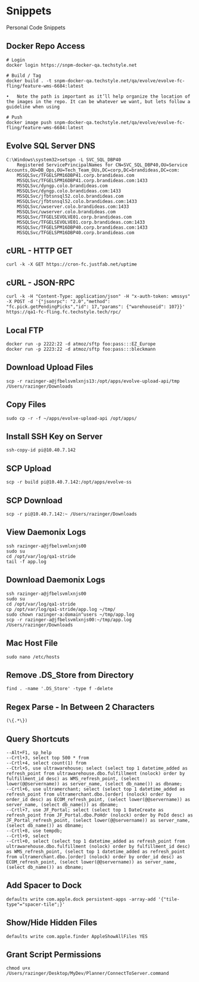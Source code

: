 # Snippets

Personal Code Snippets

## Docker Repo Access
    # Login
    docker login https://snpm-docker-qa.techstyle.net

    # Build / Tag
    docker build . -t snpm-docker-qa.techstyle.net/qa/evolve/evolve-fc-fling/feature-wms-6684:latest

    •	Note the path is important as it’ll help organize the location of the images in the repo. It can be whatever we want, but lets follow a guideline when using

    # Push
    docker image push snpm-docker-qa.techstyle.net/qa/evolve/evolve-fc-fling/feature-wms-6684:latest

## Evolve SQL Server DNS
	C:\Windows\system32>setspn -L SVC_SQL_DBP40
		Registered ServicePrincipalNames for CN=SVC_SQL_DBP40,OU=Service Accounts,OU=DB_Ops,OU=Tech_Team_OUs,DC=corp,DC=brandideas,DC=com:
        MSSQLSvc/TFGELSPM16DBP41.corp.brandideas.com
        MSSQLSvc/TFGELSPM16DBP41.corp.brandideas.com:1433
        MSSQLSvc/dyngp.colo.brandideas.com
        MSSQLSvc/dyngp.colo.brandideas.com:1433
        MSSQLSvc/jfbtsnsql52.colo.brandideas.com
        MSSQLSvc/jfbtsnsql52.colo.brandideas.com:1433
        MSSQLSvc/uwserver.colo.brandideas.com:1433
        MSSQLSvc/uwserver.colo.brandideas.com
        MSSQLSvc/TFGELSEVOLVE01.corp.brandideas.com
        MSSQLSvc/TFGELSEVOLVE01.corp.brandideas.com:1433
        MSSQLSvc/TFGELSPM16DBP40.corp.brandideas.com:1433
        MSSQLSvc/TFGELSPM16DBP40.corp.brandideas.com

## cURL - HTTP GET
    curl -k -X GET https://cron-fc.justfab.net/uptime

## cURL - JSON-RPC
    curl -k -H "Content-Type: application/json" -H "x-auth-token: wmssys" -X POST -d '{"jsonrpc": "2.0","method": "fc.pick.getPendingPicks","id": 17,"params": {"warehouseid": 107}}' https://qa1-fc-fling.fc.techstyle.tech/rpc/

## Local FTP
    docker run -p 2222:22 -d atmoz/sftp foo:pass:::EZ_Europe
    docker run -p 2223:22 -d atmoz/sftp foo:pass:::bleckmann

## Download Upload Files
    scp -r razinger-a@jfbelsvmlxnjs13:/opt/apps/evolve-upload-api/tmp /Users/razinger/Downloads

## Copy Files
    sudo cp -r -f ~/apps/evolve-upload-api /opt/apps/

## Install SSH Key on Server
    ssh-copy-id pi@10.40.7.142

## SCP Upload
    scp -r build pi@10.40.7.142:/opt/apps/evolve-ss

## SCP Download
    scp -r pi@10.40.7.142:~ /Users/razinger/Downloads

## View Daemonix Logs
    ssh razinger-a@jfbelsvmlxnjs00
    sudo su
    cd /opt/var/log/qa1-stride
    tail -f app.log

## Download Daemonix Logs
    ssh razinger-a@jfbelsvmlxnjs00
    sudo su
    cd /opt/var/log/qa1-stride
    cp /opt/var/log/qa1-stride/app.log ~/tmp/
    sudo chown razinger-a:domain^users ~/tmp/app.log
    scp -r razinger-a@jfbelsvmlxnjs00:~/tmp/app.log /Users/razinger/Downloads

## Mac Host File
    sudo nano /etc/hosts

## Remove .DS_Store from Directory
    find . -name '.DS_Store' -type f -delete

## Regex Parse - In Between 2 Characters
    (\{.*\})

## Query Shortcuts
    --Alt+F1, sp_help
    --Crtl+3, select top 500 * from
    --Crtl+4, select count(1) from
    --Ctrl+5, use ultrawarehouse; select (select top 1 datetime_added as refresh_point from ultrawarehouse.dbo.fulfillment (nolock) order by fulfillment_id desc) as WMS_refresh_point, (select lower(@@servername)) as server_name, (select db_name()) as dbname;
    --Crtl+6, use ultramerchant; select (select top 1 datetime_added as refresh_point from ultramerchant.dbo.[order] (nolock) order by order_id desc) as ECOM_refresh_point, (select lower(@@servername)) as server_name, (select db_name()) as dbname;
    --Crtl+7, use JF_Portal; select (select top 1 DateCreate as refresh_point from JF_Portal.dbo.PoHdr (nolock) order by PoId desc) as JF_Portal_refresh_point, (select lower(@@servername)) as server_name, (select db_name()) as dbname;
    --Crtl+8, use tempdb;
    --Crtl+9, select
    --Crtl+0, select (select top 1 datetime_added as refresh_point from ultrawarehouse.dbo.fulfillment (nolock) order by fulfillment_id desc) as WMS_refresh_point, (select top 1 datetime_added as refresh_point from ultramerchant.dbo.[order] (nolock) order by order_id desc) as ECOM_refresh_point, (select lower(@@servername)) as server_name, (select db_name()) as dbname;

## Add Spacer to Dock
	defaults write com.apple.dock persistent-apps -array-add '{"tile-type"="spacer-tile";}'
       
## Show/Hide Hidden Files
    defaults write com.apple.finder AppleShowAllFiles YES

## Grant Script Permissions
    chmod u+x /Users/razinger/Desktop/MyDev/Planner/ConnectToServer.command